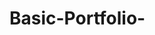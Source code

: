 # Basic-Portfolio-

<!--cannot get list items in <ul> tag on Portfolio page to display correctly-->
<!--added a contact me side bar, inspired by a fellow github user's repo-->
<!--added rotating transformation attribute to list items on Portfolio page-->